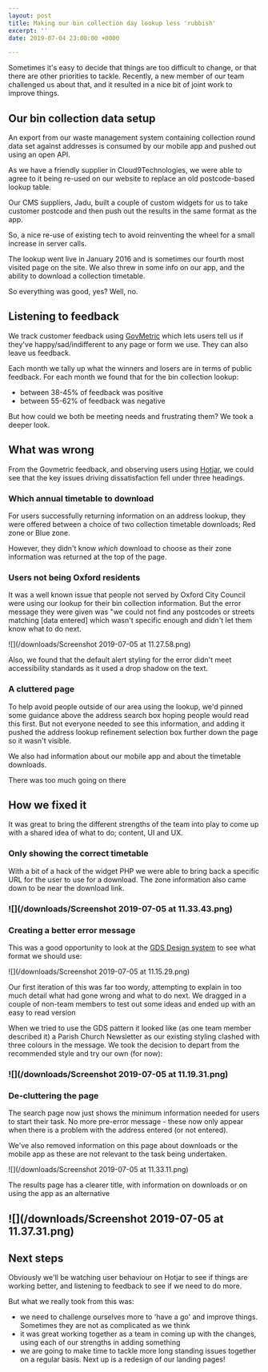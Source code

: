 ```yaml
---
layout: post
title: Making our bin collection day lookup less 'rubbish'
excerpt: ''
date: 2019-07-04 23:00:00 +0000

---
```

Sometimes it's easy to decide that things are too difficult to change, or that there are other priorities to tackle. Recently, a new member of our team challenged us about that, and it resulted in a nice bit of joint work to improve things.

## Our bin collection data setup

An export from our waste management system containing collection round data set against addresses is consumed by our mobile app and pushed out using an open API.

As we have a friendly supplier in Cloud9Technologies, we were able to agree to it being re-used on our website to replace an old postcode-based lookup table.

Our CMS suppliers, Jadu, built a couple of custom widgets for us to take customer postcode and then push out the results in the same format as the app.

So, a nice re-use of existing tech to avoid reinventing the wheel for a small increase in server calls.

The lookup went live in January 2016 and is sometimes our fourth most visited page on the site. We also threw in some info on our app, and the ability to download a collection timetable.

So everything was good, yes? Well, no.

## Listening to feedback

We track customer feedback using [GovMetric](https://www.govmetric.com) which lets users tell us if they've happy/sad/indifferent to any page or form we use. They can also leave us feedback.

Each month we tally up what the winners and losers are in terms of public feedback. For each month we found that for the bin collection lookup:

* between 38-45% of feedback was positive
* between 55-62% of feedback was negative

But how could we both be meeting needs and frustrating them? We took a deeper look.

## What was wrong

From the Govmetric feedback, and observing users using [Hotjar](https://www.hotjar.com), we could see that the key issues driving dissatisfaction fell under three headings.

### Which annual timetable to download

For users successfully returning information on an address lookup, they were offered between a choice of two collection timetable downloads; Red zone or Blue zone.

However, they didn't know _which_ download to choose as their zone information was returned at the top of the page.

### Users not being Oxford residents

It was a well known issue that people not served by Oxford City Council were using our lookup for their bin collection information. But the error message they were given was "we could not find any postcodes or streets matching \[data entered\] which wasn't specific enough and didn't let them know what to do next.

![](/downloads/Screenshot 2019-07-05 at 11.27.58.png)

Also, we found that the default alert styling for the error didn't meet accessibility standards as it used a drop shadow on the text.

### A cluttered page

To help avoid people outside of our area using the lookup, we'd pinned some guidance above the address search box hoping people would read this first. But not everyone needed to see this information, and adding it pushed the address lookup refinement selection box further down the page so it wasn't visible.

We also had information about our mobile app and about the timetable downloads.

There was too much going on there

## How we fixed it

It was great to bring the different strengths of the team into play to come up with a shared idea of what to do; content, UI and UX.

### Only showing the correct timetable

With a bit of a hack of the widget PHP we were able to bring back a specific URL for the user to use for a download. The zone information also came down to be near the download link.

### ![](/downloads/Screenshot 2019-07-05 at 11.33.43.png)

### Creating a better error message

This was a good opportunity to look at the [GDS Design system](https://design-system.service.gov.uk/components/error-summary/) to see what format we should use:

![](/downloads/Screenshot 2019-07-05 at 11.15.29.png)

Our first iteration of this was far too wordy, attempting to explain in too much detail what had gone wrong and what to do next. We dragged in a couple of non-team members to test out some ideas and ended up with an easy to read version

When we tried to use the GDS pattern it looked like (as one team member described it) a Parish Church Newsletter as our existing styling clashed with three colours in the message. We took the decision to depart from the recommended style and try our own (for now):

### ![](/downloads/Screenshot 2019-07-05 at 11.19.31.png)

### De-cluttering the page

The search page now just shows the minimum information needed for users to start their task. No more pre-error message - these now only appear when there is a problem with the address entered (or not entered).

We've also removed information on this page about downloads or the mobile app as these are not relevant to the task being undertaken.

![](/downloads/Screenshot 2019-07-05 at 11.33.11.png)

The results page has a clearer title, with information on downloads or on using the app as an alternative

## ![](/downloads/Screenshot 2019-07-05 at 11.37.31.png)

## Next steps

Obviously we'll be watching user behaviour on Hotjar to see if things are working better, and listening to feedback to see if we need to do more.

But what we really took from this was:

* we need to challenge ourselves more to 'have a go' and improve things. Sometimes they are not as complicated as we think
* it was great working together as a team in coming up with the changes, using each of our strengths in adding something
* we are going to make time to tackle more long standing issues together on a regular basis. Next up is a redesign of our landing pages!